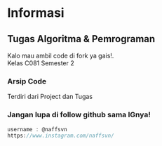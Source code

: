 # Informasi
## Tugas Algoritma & Pemrograman 
Kalo mau ambil code di fork ya gais!.
<br>
Kelas C081 Semester 2
<br>
### Arsip Code
Terdiri dari Project dan Tugas

### Jangan lupa di follow github sama IGnya!
```javascript
username : @naffsvn
https://www.instagram.com/naffsvn/
```
